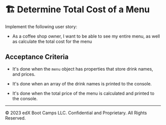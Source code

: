 # 🏗️ Determine Total Cost of a Menu

Implement the following user story:

* As a coffee shop owner, I want to be able to see my entire menu, as well as calculate the total cost for the menu 

## Acceptance Criteria 

* It's done when the `menu` object has properties that store drink names, and prices. 

* It's done when an array of the drink names is printed to the console. 

* It's done when the total price of the menu is calculated and printed to the console.

---

© 2023 edX Boot Camps LLC. Confidential and Proprietary. All Rights Reserved.
